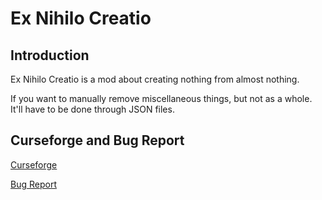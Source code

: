 # Ex Nihilo Creatio

## Introduction

Ex Nihilo Creatio is a mod about creating nothing from almost nothing.

If you want to manually remove miscellaneous things, but not as a whole. It'll have to be done through JSON files. 

## Curseforge and Bug Report

[Curseforge](https://www.curseforge.com/minecraft/mc-mods/ex-nihilo-creatio)

[Bug Report](https://github.com/BloodyMods/ExNihiloCreatio)

